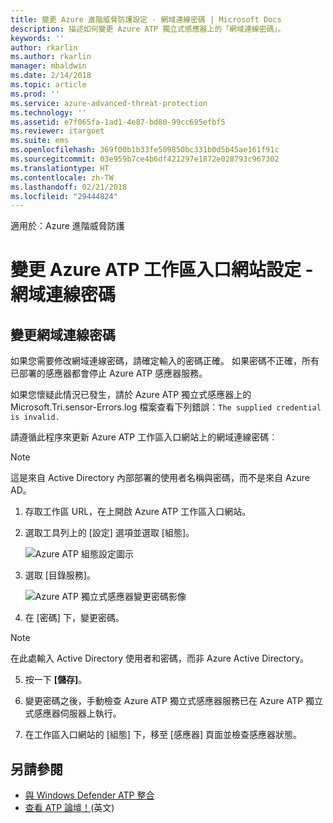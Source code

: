 ```yaml
---
title: 變更 Azure 進階威脅防護設定 - 網域連線密碼 | Microsoft Docs
description: 描述如何變更 Azure ATP 獨立式感應器上的「網域連線密碼」。
keywords: ''
author: rkarlin
ms.author: rkarlin
manager: mbaldwin
ms.date: 2/14/2018
ms.topic: article
ms.prod: ''
ms.service: azure-advanced-threat-protection
ms.technology: ''
ms.assetid: e7f065fa-1ad1-4e87-bd80-99cc695efbf5
ms.reviewer: itargoet
ms.suite: ems
ms.openlocfilehash: 369f00b1b33fe509850bc331b0d5b45ae161f91c
ms.sourcegitcommit: 03e959b7ce4b6df421297e1872e028793c967302
ms.translationtype: HT
ms.contentlocale: zh-TW
ms.lasthandoff: 02/21/2018
ms.locfileid: "29444824"
---
```

適用於：Azure 進階威脅防護



# <a name="change-azure-atp-workspace-portal-configuration---domain-connectivity-password"></a>變更 Azure ATP 工作區入口網站設定 - 網域連線密碼



## <a name="change-the-domain-connectivity-password"></a>變更網域連線密碼
如果您需要修改網域連線密碼，請確定輸入的密碼正確。 如果密碼不正確，所有已部署的感應器都會停止 Azure ATP 感應器服務。

如果您懷疑此情況已發生，請於 Azure ATP 獨立式感應器上的 Microsoft.Tri.sensor-Errors.log 檔案查看下列錯誤︰`The supplied credential is invalid.`

請遵循此程序來更新 Azure ATP 工作區入口網站上的網域連線密碼︰

> [!NOTE]
> 這是來自 Active Directory 內部部署的使用者名稱與密碼，而不是來自 Azure AD。

1.  存取工作區 URL，在上開啟 Azure ATP 工作區入口網站。

2.  選取工具列上的 [設定] 選項並選取 [組態]。

    ![Azure ATP 組態設定圖示](media/atp-config-menu.png)

3.  選取 [目錄服務]。

    ![Azure ATP 獨立式感應器變更密碼影像](media/directory-services.png)

4.  在 [密碼] 下，變更密碼。

 > [!NOTE]
 > 在此處輸入 Active Directory 使用者和密碼，而非 Azure Active Directory。

5.  按一下 **[儲存]**。

6.  變更密碼之後，手動檢查 Azure ATP 獨立式感應器服務已在 Azure ATP 獨立式感應器伺服器上執行。

7. 在工作區入口網站的 [組態] 下，移至 [感應器] 頁面並檢查感應器狀態。

## <a name="see-also"></a>另請參閱

- [與 Windows Defender ATP 整合](integrate-wd-atp.md)
- [查看 ATP 論壇！](https://aka.ms/azureatpcommunity)\(英文\)